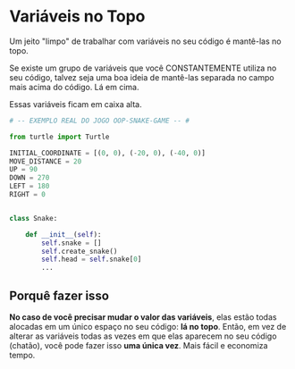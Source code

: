 # Variáveis no Topo

Um jeito "limpo" de trabalhar com variáveis no seu código é mantê-las no topo.

Se existe um grupo de variáveis que você CONSTANTEMENTE utiliza no seu código, talvez seja uma boa ideia de mantê-las separada no campo mais acima do código. Lá em cima. 

Essas variáveis ficam em caixa alta.

```python
# -- EXEMPLO REAL DO JOGO OOP-SNAKE-GAME -- #

from turtle import Turtle

INITIAL_COORDINATE = [(0, 0), (-20, 0), (-40, 0)]
MOVE_DISTANCE = 20
UP = 90
DOWN = 270
LEFT = 180
RIGHT = 0


class Snake:

    def __init__(self):
        self.snake = []
        self.create_snake()
        self.head = self.snake[0]
        ...
```

## Porquê fazer isso

**No caso de você precisar mudar o valor das variáveis**, elas estão todas alocadas em um único espaço no seu código: **lá no topo**. Então, em vez de alterar as variáveis todas as vezes em que elas aparecem no seu código (chatão), você pode fazer isso **uma única vez**. Mais fácil e economiza tempo.

